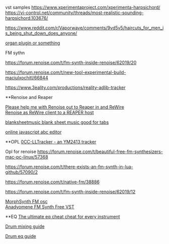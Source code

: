 vst samples
https://www.xperimentaproject.com/xperimenta-harpsichord/
https://vi-control.net/community/threads/most-realistic-sounding-harpsichord.103676/

https://www.reddit.com/r/Vaporwave/comments/9vd5v5/haircuts_for_men_is_being_shut_down_does_anyone/

[organ plugin or something](https://en.wikipedia.org/wiki/GrandOrgue)



FM sythn

https://forum.renoise.com/t/fm-synth-inside-renoise/62019/20

https://forum.renoise.com/t/new-tool-experimental-build-maciulxochitl/66844


https://www.3eality.com/productions/reality-adlib-tracker


**Renoise and Reaper 

[Please help me with Renoise out to Reaper in and ReWire](https://forum.renoise.com/t/please-help-me-with-renoise-out-to-reaper-in-and-rewire/57638/4)  
[Renoise as ReWire client to a REAPER host](https://forum.renoise.com/t/renoise-as-rewire-client-to-a-reaper-host/67399/11)  


[blanksheetmusic blank sheet music good for tabs](https://www.blanksheetmusic.net/#(s=((n=6&h=20&c=t))))  

[online javascript abc editor](https://www.abcjs.net/abcjs-editor.html)  



**OPL
[0CC-LLTracker - an YM2413 tracker](https://www.patreon.com/posts/0cc-lltracker-57793427)  


Opl for renoise	
https://forum.renoise.com/t/beautiful-free-fm-synthesizers-mac-pc-linux/57368

https://forum.renoise.com/t/there-exists-an-fm-synth-in-lua-github/57090/2

https://forum.renoise.com/t/native-fm/38886

https://forum.renoise.com/t/fm-synth-inside-renoise/62019/12

[MorphSynth FM osc](https://forum.renoise.com/t/new-tool-2-8-3-1-morphsynth/37314)  
[Anadyomene FM Synth Free VST](https://benedictroffmarsh.com/2019/06/10/anadyomene-fm-synth-free-vst/)  

**EQ
[The ultimate eq cheat cheat for every instrument](https://blog.sonicbids.com/the-ultimate-eq-cheat-sheet-for-every-common-instrument)  

[Drum mixing guide](https://www.audio-issues.com/music-mixing/mixing-drums-guide/#:~:text=through%20the%20mix.-,EQ,Hz%20normally%20does%20the%20trick.)  

[Drum eq guide](https://www.audio-issues.com/music-mixing/drum-eq-guide/)  


